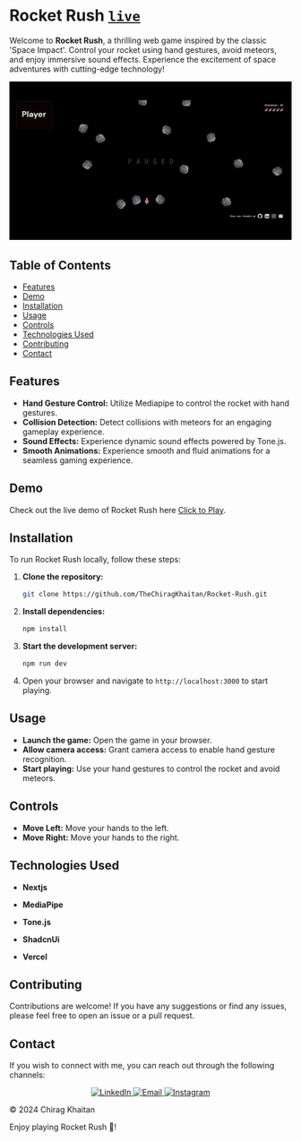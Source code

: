 # Rocket Rush [```live```](https://rocket-rush-chirag-khaitan.vercel.app)

Welcome to **Rocket Rush**, a thrilling web game inspired by the classic 'Space Impact'. Control your rocket using hand gestures, avoid meteors, and enjoy immersive sound effects. Experience the excitement of space adventures with cutting-edge technology!

![Rocket Rush Banner](public/RocketRush.png)

## Table of Contents

- [Features](#features)
- [Demo](#demo)
- [Installation](#installation)
- [Usage](#usage)
- [Controls](#controls)
- [Technologies Used](#technologies-used)
- [Contributing](#contributing)
- [Contact](#contact)

## Features

- **Hand Gesture Control:** Utilize Mediapipe to control the rocket with hand gestures.
- **Collision Detection:** Detect collisions with meteors for an engaging gameplay experience.
- **Sound Effects:** Experience dynamic sound effects powered by Tone.js.
- **Smooth Animations:** Experience smooth and fluid animations for a seamless gaming experience.

## Demo

Check out the live demo of Rocket Rush here [Click to Play](https://rocket-rush-chirag-khaitan.vercel.app).

## Installation

To run Rocket Rush locally, follow these steps:

1. **Clone the repository:**
    ```bash
    git clone https://github.com/TheChiragKhaitan/Rocket-Rush.git
    ```

2. **Install dependencies:**
    ```bash
    npm install
    ```

3. **Start the development server:**
    ```bash
    npm run dev
    ```

4. Open your browser and navigate to `http://localhost:3000` to start playing.

## Usage

- **Launch the game:** Open the game in your browser.
- **Allow camera access:** Grant camera access to enable hand gesture recognition.
- **Start playing:** Use your hand gestures to control the rocket and avoid meteors.

## Controls

- **Move Left:** Move your hands to the left.
- **Move Right:** Move your hands to the right.

## Technologies Used

-   **Nextjs**
  
-   **MediaPipe** 

-   **Tone.js**

-   **ShadcnUi**

-   **Vercel**
  

## Contributing

Contributions are welcome! If you have any suggestions or find any issues, please feel free to open an issue or a pull request. 

## Contact

If you wish to connect with me, you can reach out through the following channels:

<div align="center">
  <a href="https://www.linkedin.com/in/chirag-khaitan" target="_blank">
    <img alt="LinkedIn" src="https://img.shields.io/badge/linkedin%20-%230077B5.svg?&style=for-the-badge&logo=linkedin&logoColor=white" />
  </a>
  
  <a href="mailto:chiragkhaitan2014@gmail.com" target="_blank">
    <img alt="Email" src="https://img.shields.io/badge/Gmail-D14836?style=for-the-badge&logo=gmail&logoColor=white" />
  </a>
  
  <a href="https://www.instagram.com/thechiragkhaitan" target="_blank">
    <img alt="Instagram" src="https://img.shields.io/badge/Instagram-%23E4405F?style=for-the-badge&logo=instagram&logoColor=white" />
  </a>
</div>

© 2024 Chirag Khaitan


Enjoy playing Rocket Rush 🚀!
